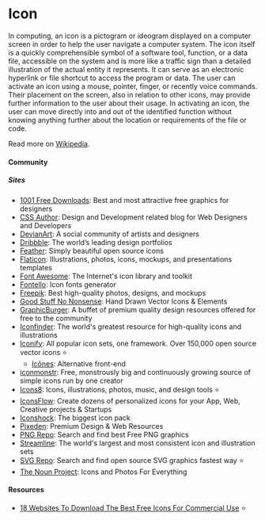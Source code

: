 # Icon

In computing, an icon is a pictogram or ideogram displayed on a computer screen in order to help the user navigate a computer system. The icon itself is a quickly comprehensible symbol of a software tool, function, or a data file, accessible on the system and is more like a traffic sign than a detailed illustration of the actual entity it represents. It can serve as an electronic hyperlink or file shortcut to access the program or data. The user can activate an icon using a mouse, pointer, finger, or recently voice commands. Their placement on the screen, also in relation to other icons, may provide further information to the user about their usage. In activating an icon, the user can move directly into and out of the identified function without knowing anything further about the location or requirements of the file or code.

Read more on [Wikipedia](https://en.wikipedia.org/wiki/Icon_(computing)).

#### Community

##### Sites
- [1001 Free Downloads](https://www.1001freedownloads.com): Best and most attractive free graphics for designers
- [CSS Author](https://cssauthor.com): Design and Development related blog for Web Designers and Developers
- [DevianArt](https://www.deviantart.com): A social community of artists and designers
- [Dribbble](https://dribbble.com): The world’s leading design portfolios
- [Feather](https://feathericons.com): Simply beautiful open source icons
- [Flaticon](https://www.flaticon.com): Illustrations, photos, icons, mockups, and presentations templates
- [Font Awesome](https://fontawesome.com): The Internet's icon library and toolkit
- [Fontello](https://fontello.com): Icon fonts generator
- [Freepik](https://www.freepik.com): Best high-quality photos, designs, and mockups
- [Good Stuff No Nonsense](https://goodstuffnononsense.com): Hand Drawn Vector Icons & Elements
- [GraphicBurger](https://graphicburger.com): A buffet of premium quality design resources offered for free to the community
- [Iconfinder](https://www.iconfinder.com): The world's greatest resource for high-quality icons and illustrations
- [Iconify](https://iconify.design): All popular icon sets, one framework. Over 150,000 open source vector icons ⭐
    - [Icônes](https://icones.js.org): Alternative front-end
- [iconmonstr](https://iconmonstr.com): Free, monstrously big and continuously growing source of simple icons run by one creator
- [Icons8](https://icons8.com): Icons, illustrations, photos, music, and design tools ⭐
- [IconsFlow](https://iconsflow.com): Create dozens of personalized icons for your App, Web, Creative projects & Startups
- [Iconshock](https://www.iconshock.com): The biggest icon pack
- [Pixeden](https://www.pixeden.com): Premium Design & Web Resources
- [PNG Repo](https://www.pngrepo.com): Search and find best Free PNG graphics
- [Streamline](https://www.streamlinehq.com): The world's largest and most consistent icon and illustration sets
- [SVG Repo](https://www.svgrepo.com): Search and find open source SVG graphics fastest way ⭐
- [The Noun Project](https://thenounproject.com): Icons and Photos For Everything

#### Resources
- [18 Websites To Download The Best Free Icons For Commercial Use](https://www.websiteplanet.com/blog/free-icons-for-commercial-use) ⭐
